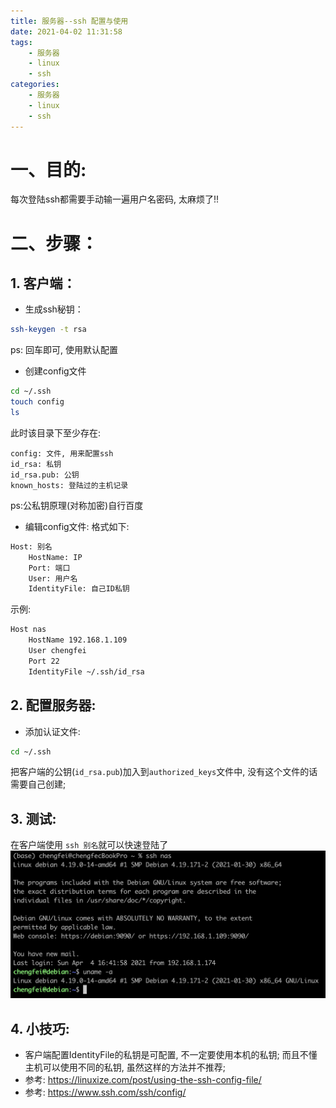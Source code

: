 ```yaml
---
title: 服务器--ssh 配置与使用
date: 2021-04-02 11:31:58
tags: 
    - 服务器
    - linux
    - ssh
categories: 
    - 服务器
    - linux
    - ssh
---
```

# 一、目的:
每次登陆ssh都需要手动输一遍用户名密码, 太麻烦了!!
# 二、步骤：
## 1. 客户端：
- 生成ssh秘钥：
```bash
ssh-keygen -t rsa
```
ps: 回车即可, 使用默认配置
- 创建config文件
```bash
cd ~/.ssh
touch config
ls
```
此时该目录下至少存在: 
```
config: 文件, 用来配置ssh
id_rsa: 私钥
id_rsa.pub: 公钥
known_hosts: 登陆过的主机记录
```
ps:公私钥原理(对称加密)自行百度
- 编辑config文件:
格式如下:
```sh
Host: 别名
    HostName: IP
    Port: 端口
    User: 用户名
    IdentityFile: 自己ID私钥
```
示例:
```sh
Host nas
    HostName 192.168.1.109
    User chengfei
    Port 22
    IdentityFile ~/.ssh/id_rsa
```

## 2. 配置服务器:
- 添加认证文件:
```sh
cd ~/.ssh 
```
把客户端的公钥(`id_rsa.pub`)加入到`authorized_keys`文件中, 没有这个文件的话需要自己创建;

## 3. 测试:
在客户端使用 `ssh 别名`就可以快速登陆了
![](/images/sshConfig/01_sshTest.png)

## 4. 小技巧:
- 客户端配置IdentityFile的私钥是可配置, 不一定要使用本机的私钥; 而且不懂主机可以使用不同的私钥, 虽然这样的方法并不推荐;
- 参考: https://linuxize.com/post/using-the-ssh-config-file/
- 参考: https://www.ssh.com/ssh/config/


